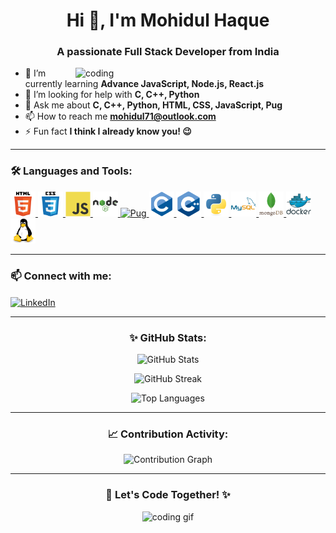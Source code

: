 <h1 align="center">Hi 👋, I'm Mohidul Haque</h1>
<h3 align="center">A passionate Full Stack Developer from India</h3>

<img align="right" src="https://media.giphy.com/media/qgQUggAC3Pfv687qPC/giphy.gif" alt="coding" width="400"/>

- 🌱 I’m currently learning **Advance JavaScript, Node.js, React.js**  
- 🤝 I’m looking for help with **C, C++, Python**  
- 💬 Ask me about **C, C++, Python, HTML, CSS, JavaScript, Pug**  
- 📫 How to reach me **mohidul71@outlook.com**  
- ⚡ Fun fact **I think I already know you! 😉**  

---

<h3 align="left">🛠️ Languages and Tools:</h3>
<p align="left">
  <a href="https://developer.mozilla.org/en-US/docs/Web/HTML" target="_blank" rel="noreferrer">
    <img src="https://raw.githubusercontent.com/devicons/devicon/master/icons/html5/html5-original-wordmark.svg" alt="HTML5" width="40" height="40"/> 
  </a>
  <a href="https://developer.mozilla.org/en-US/docs/Web/CSS" target="_blank" rel="noreferrer">
    <img src="https://raw.githubusercontent.com/devicons/devicon/master/icons/css3/css3-original-wordmark.svg" alt="CSS3" width="40" height="40"/> 
  </a>
  <a href="https://developer.mozilla.org/en-US/docs/Web/JavaScript" target="_blank" rel="noreferrer">
    <img src="https://raw.githubusercontent.com/devicons/devicon/master/icons/javascript/javascript-original.svg" alt="JavaScript" width="40" height="40"/> 
  </a>
  <a href="https://nodejs.org" target="_blank" rel="noreferrer">
    <img src="https://raw.githubusercontent.com/devicons/devicon/master/icons/nodejs/nodejs-original-wordmark.svg" alt="Node.js" width="40" height="40"/> 
  </a>
  <a href="https://pugjs.org" target="_blank" rel="noreferrer">
    <img src="https://cdn.worldvectorlogo.com/logos/pug.svg" alt="Pug" width="40" height="40"/> 
  </a>
  <a href="https://www.cprogramming.com/" target="_blank" rel="noreferrer">
    <img src="https://raw.githubusercontent.com/devicons/devicon/master/icons/c/c-original.svg" alt="C" width="40" height="40"/> 
  </a>
  <a href="https://www.w3schools.com/cpp/" target="_blank" rel="noreferrer">
    <img src="https://raw.githubusercontent.com/devicons/devicon/master/icons/cplusplus/cplusplus-original.svg" alt="C++" width="40" height="40"/> 
  </a>
  <a href="https://www.python.org/" target="_blank" rel="noreferrer">
    <img src="https://raw.githubusercontent.com/devicons/devicon/master/icons/python/python-original.svg" alt="Python" width="40" height="40"/> 
  </a>
  <a href="https://www.mysql.com/" target="_blank" rel="noreferrer">
    <img src="https://raw.githubusercontent.com/devicons/devicon/master/icons/mysql/mysql-original-wordmark.svg" alt="MySQL" width="40" height="40"/> 
  </a>
  <a href="https://www.mongodb.com/" target="_blank" rel="noreferrer">
    <img src="https://raw.githubusercontent.com/devicons/devicon/master/icons/mongodb/mongodb-original-wordmark.svg" alt="MongoDB" width="40" height="40"/> 
  </a>
  <a href="https://www.docker.com/" target="_blank" rel="noreferrer">
    <img src="https://raw.githubusercontent.com/devicons/devicon/master/icons/docker/docker-original-wordmark.svg" alt="Docker" width="40" height="40"/> 
  </a>
  <a href="https://www.linux.org/" target="_blank" rel="noreferrer">
    <img src="https://raw.githubusercontent.com/devicons/devicon/master/icons/linux/linux-original.svg" alt="Linux" width="40" height="40"/> 
  </a>
</p>

---

<h3 align="left">📫 Connect with me:</h3>
<p align="left">
  <a href="https://linkedin.com/in/mohidul-haque-268b7933a" target="_blank">
    <img align="center" src="https://raw.githubusercontent.com/rahuldkjain/github-profile-readme-generator/master/src/images/icons/Social/linked-in-alt.svg" alt="LinkedIn" height="30" width="40" />
  </a>
</p>

---

<h3 align="center">✨ GitHub Stats:</h3>
<p align="center">
  <img src="https://github-readme-stats.vercel.app/api?username=mohidul-hq&show_icons=true&theme=radical" alt="GitHub Stats" />
</p>
<p align="center">
  <img src="https://github-readme-streak-stats.herokuapp.com/?user=mohidul-hq&theme=radical" alt="GitHub Streak" />
</p>
<p align="center">
  <img src="https://github-readme-stats.vercel.app/api/top-langs/?username=mohidul-hq&layout=compact&theme=radical" alt="Top Languages" />
</p>

---

<h3 align="center">📈 Contribution Activity:</h3>
<p align="center">
  <img src="https://github-readme-activity-graph.cyclic.app/graph?username=mohidul-hq&theme=radical" alt="Contribution Graph" />
</p>

---

<h3 align="center">🚀 Let's Code Together! ✨</h3>
<p align="center">
  <img src="https://media.giphy.com/media/L1R1tvI9svkIWwpVYr/giphy.gif" alt="coding gif" width="600" />
</p>
